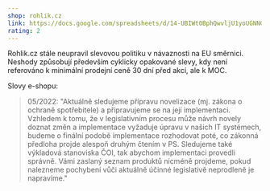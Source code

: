 ```yaml
---
shop: rohlik.cz
link: https://docs.google.com/spreadsheets/d/14-UBIWt0BphQwvljU1yoUGNNGA25XQDJvd_aWi3wKi0/edit?usp=sharing
rating: 2
---
```


Rohlik.cz stále neupravil slevovou politiku v návaznosti na EU směrnici. Neshody způsobují především cyklicky opakované slevy, kdy není referováno k minimální prodejní ceně 30 dní před akcí, ale k MOC.

Slovy e-shopu:

> 05/2022: "Aktuálně sledujeme přípravu novelizace (mj. zákona o ochraně spotřebitele) a připravujeme se na její implementaci. Vzhledem k tomu, že v legislativním procesu může návrh novely doznat změn a implementace vyžaduje úpravu v našich IT systémech, budeme o finální podobě implementace rozhodovat poté, co zákonná předloha projde alespoň druhým čtením v PS. Sledujeme také výkladová stanoviska ČOI, tak abychom implementaci provedli správně. Vámi zaslaný seznam produktů nicméně projdeme, pokud nalezneme pochybení vůči aktuálně účinné legislativě neprodleně je napravíme."
